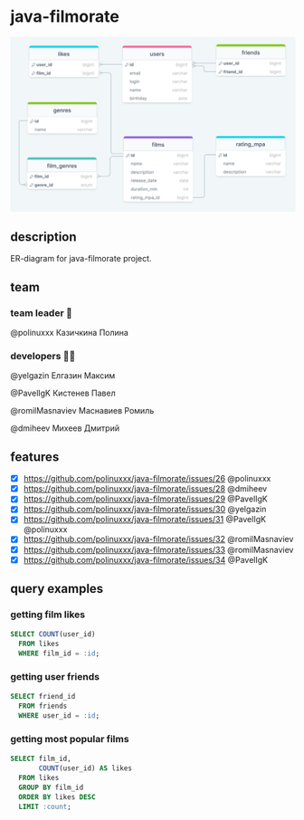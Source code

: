 # java-filmorate

![ER-diagram](src/main/resources/db/er-diagram.png)

## description
ER-diagram for java-filmorate project.

## team
### team leader :muscle:
@polinuxxx Казичкина Полина
### developers :man_technologist:
@yelgazin Елгазин Максим

@PavelIgK Кистенев Павел

@romilMasnaviev Маснавиев Ромиль

@dmiheev Михеев Дмитрий

## features

- [x] https://github.com/polinuxxx/java-filmorate/issues/26 @polinuxxx
- [x] https://github.com/polinuxxx/java-filmorate/issues/28 @dmiheev
- [x] https://github.com/polinuxxx/java-filmorate/issues/29 @PavelIgK
- [x] https://github.com/polinuxxx/java-filmorate/issues/30 @yelgazin
- [x] https://github.com/polinuxxx/java-filmorate/issues/31 @PavelIgK @polinuxxx
- [x] https://github.com/polinuxxx/java-filmorate/issues/32 @romilMasnaviev
- [x] https://github.com/polinuxxx/java-filmorate/issues/33 @romilMasnaviev
- [x] https://github.com/polinuxxx/java-filmorate/issues/34 @PavelIgK

## query examples
### getting film likes
```sql
SELECT COUNT(user_id)
  FROM likes
  WHERE film_id = :id;
```
### getting user friends
```sql
SELECT friend_id
  FROM friends
  WHERE user_id = :id;
```
### getting most popular films
```sql
SELECT film_id,
       COUNT(user_id) AS likes
  FROM likes
  GROUP BY film_id
  ORDER BY likes DESC
  LIMIT :count;
```


